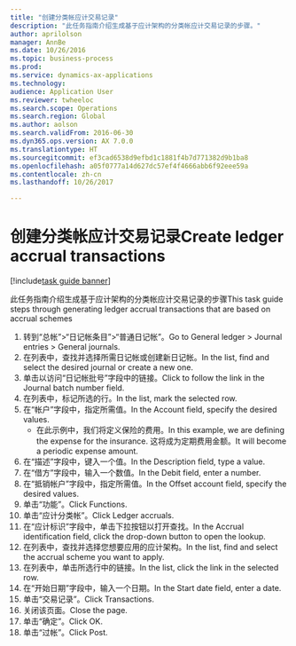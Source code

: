 ```yaml
--- 
title: "创建分类帐应计交易记录"
description: "此任务指南介绍生成基于应计架构的分类帐应计交易记录的步骤。"
author: aprilolson
manager: AnnBe
ms.date: 10/26/2016
ms.topic: business-process
ms.prod: 
ms.service: dynamics-ax-applications
ms.technology: 
audience: Application User
ms.reviewer: twheeloc
ms.search.scope: Operations
ms.search.region: Global
ms.author: aolson
ms.search.validFrom: 2016-06-30
ms.dyn365.ops.version: AX 7.0.0
ms.translationtype: HT
ms.sourcegitcommit: ef3cad6538d9efbd1c1881f4b7d771382d9b1ba8
ms.openlocfilehash: a05f0777a14d627dc57ef4f4666abb6f92eee59a
ms.contentlocale: zh-cn
ms.lasthandoff: 10/26/2017

---
```

# <a name="create-ledger-accrual-transactions"></a><span data-ttu-id="567dc-103">创建分类帐应计交易记录</span><span class="sxs-lookup"><span data-stu-id="567dc-103">Create ledger accrual transactions</span></span>

[!include[task guide banner](../../includes/task-guide-banner.md)]

<span data-ttu-id="567dc-104">此任务指南介绍生成基于应计架构的分类帐应计交易记录的步骤</span><span class="sxs-lookup"><span data-stu-id="567dc-104">This task guide steps through generating ledger accrual transactions that are based on accrual schemes</span></span>

1. <span data-ttu-id="567dc-105">转到“总帐”>“日记帐条目”>“普通日记帐”。</span><span class="sxs-lookup"><span data-stu-id="567dc-105">Go to General ledger > Journal entries > General journals.</span></span>
2. <span data-ttu-id="567dc-106">在列表中，查找并选择所需日记帐或创建新日记帐。</span><span class="sxs-lookup"><span data-stu-id="567dc-106">In the list, find and select the desired journal or create a new one.</span></span>
3. <span data-ttu-id="567dc-107">单击以访问“日记帐批号”字段中的链接。</span><span class="sxs-lookup"><span data-stu-id="567dc-107">Click to follow the link in the Journal batch number field.</span></span>
4. <span data-ttu-id="567dc-108">在列表中，标记所选的行。</span><span class="sxs-lookup"><span data-stu-id="567dc-108">In the list, mark the selected row.</span></span>
5. <span data-ttu-id="567dc-109">在“帐户”字段中，指定所需值。</span><span class="sxs-lookup"><span data-stu-id="567dc-109">In the Account field, specify the desired values.</span></span>
    * <span data-ttu-id="567dc-110">在此示例中，我们将定义保险的费用。</span><span class="sxs-lookup"><span data-stu-id="567dc-110">In this example, we are defining the expense for the insurance.</span></span> <span data-ttu-id="567dc-111">这将成为定期费用金额。</span><span class="sxs-lookup"><span data-stu-id="567dc-111">It will become a periodic expense amount.</span></span>  
6. <span data-ttu-id="567dc-112">在“描述”字段中，键入一个值。</span><span class="sxs-lookup"><span data-stu-id="567dc-112">In the Description field, type a value.</span></span>
7. <span data-ttu-id="567dc-113">在“借方”字段中，输入一个数值。</span><span class="sxs-lookup"><span data-stu-id="567dc-113">In the Debit field, enter a number.</span></span>
8. <span data-ttu-id="567dc-114">在“抵销帐户”字段中，指定所需值。</span><span class="sxs-lookup"><span data-stu-id="567dc-114">In the Offset account field, specify the desired values.</span></span>
9. <span data-ttu-id="567dc-115">单击“功能”。</span><span class="sxs-lookup"><span data-stu-id="567dc-115">Click Functions.</span></span>
10. <span data-ttu-id="567dc-116">单击“应计分类帐”。</span><span class="sxs-lookup"><span data-stu-id="567dc-116">Click Ledger accruals.</span></span>
11. <span data-ttu-id="567dc-117">在“应计标识”字段中，单击下拉按钮以打开查找。</span><span class="sxs-lookup"><span data-stu-id="567dc-117">In the Accrual identification field, click the drop-down button to open the lookup.</span></span>
12. <span data-ttu-id="567dc-118">在列表中，查找并选择您想要应用的应计架构。</span><span class="sxs-lookup"><span data-stu-id="567dc-118">In the list, find and select the accrual scheme you want to apply.</span></span>
13. <span data-ttu-id="567dc-119">在列表中，单击所选行中的链接。</span><span class="sxs-lookup"><span data-stu-id="567dc-119">In the list, click the link in the selected row.</span></span>
14. <span data-ttu-id="567dc-120">在“开始日期”字段中，输入一个日期。</span><span class="sxs-lookup"><span data-stu-id="567dc-120">In the Start date field, enter a date.</span></span>
15. <span data-ttu-id="567dc-121">单击“交易记录”。</span><span class="sxs-lookup"><span data-stu-id="567dc-121">Click Transactions.</span></span>
16. <span data-ttu-id="567dc-122">关闭该页面。</span><span class="sxs-lookup"><span data-stu-id="567dc-122">Close the page.</span></span>
17. <span data-ttu-id="567dc-123">单击“确定”。</span><span class="sxs-lookup"><span data-stu-id="567dc-123">Click OK.</span></span>
18. <span data-ttu-id="567dc-124">单击“过帐”。</span><span class="sxs-lookup"><span data-stu-id="567dc-124">Click Post.</span></span>



